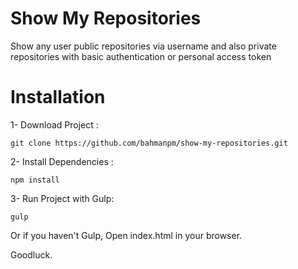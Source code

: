 # Show My Repositories
Show any user public repositories via username and also private repositories with basic authentication or personal access token

# Installation

1- Download Project :

    git clone https://github.com/bahmanpm/show-my-repositories.git
    
2- Install Dependencies :

    npm install
    
3- Run Project with Gulp: 

    gulp

Or if you haven't Gulp, Open index.html in your browser.

Goodluck.
